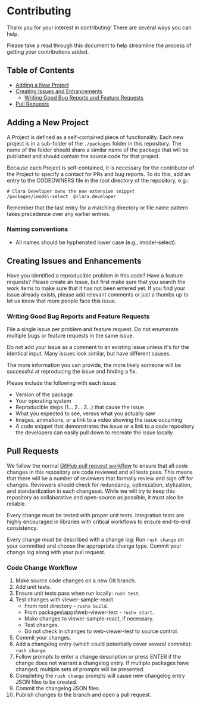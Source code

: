 # Contributing

Thank you for your interest in contributing! There are several ways you can help.

Please take a read through this document to help streamline the process of getting your contributions added.

## Table of Contents

- [Adding a New Project](#adding-a-new-project)
- [Creating Issues and Enhancements](#creating-issues-and-enhancements)
  - [Writing Good Bug Reports and Feature Requests](#writing-good-bug-reports-and-feature-requests)
- [Pull Requests](#pull-requests)

## Adding a New Project

A Project is defined as a self-contained piece of functionality. Each new project is in a sub-folder of the `./packages` folder in this repository. The name of the folder should share a similar name of the package that will be published and should contain the source code for that project.

Because each Project is self-contained, it is necessary for the contributor of the Project to specify a contact for PRs and bug reports. To do this, add an entry to the CODEOWNERS file in the root directory of the repository, e.g.:

    # Clara Developer owns the new extension snippet
    /packages/imodel-select  @clara.developer

Remember that the last entry for a matching directory or file name pattern takes precedence over any earlier entries.

### Naming conventions

- All names should be hyphenated lower case (e.g., imodel-select).

## Creating Issues and Enhancements

Have you identified a reproducible problem in this code? Have a feature requests? Please create an Issue, but first make sure that you search the work items to make sure that it has not been entered yet. If you find your issue already exists, please add relevant comments or just a thumbs up to let us know that more people face this issue.

### Writing Good Bug Reports and Feature Requests

File a single issue per problem and feature request. Do not enumerate multiple bugs or feature requests in the same issue.

Do not add your issue as a comment to an existing issue unless it's for the identical input. Many issues look similar, but have different causes.

The more information you can provide, the more likely someone will be successful at reproducing the issue and finding a fix.

Please include the following with each issue:

- Version of the package
- Your operating system
- Reproducible steps (1... 2... 3...) that cause the issue
- What you expected to see, versus what you actually saw
- Images, animations, or a link to a video showing the issue occurring
- A code snippet that demonstrates the issue or a link to a code repository the developers can easily pull down to recreate the issue locally

## Pull Requests

We follow the normal [GitHub pull request workflow](https://help.github.com/en/github/collaborating-with-issues-and-pull-requests/creating-a-pull-request) to ensure that all code changes in this repository are code reviewed and all tests pass. This means that there will be a number of reviewers that formally review and sign off for changes. Reviewers should check for redundancy, optimization, stylization, and standardization in each changeset. While we will try to keep this repository as collaborative and open-source as possible, it must also be reliable.

Every change must be tested with proper unit tests. Integration tests are highly encouraged in libraries with critical workflows to ensure end-to-end consistency.

Every change must be described with a change log: Run `rush change` on your committed and choose the appropriate change type. Commit your change log along with your pull request.

### Code Change Workflow

1. Make source code changes on a new Git branch.
2. Add unit tests.
3. Ensure unit tests pass when run locally: `rush test`.
4. Test changes with viewer-sample-react.
   - From root directory - `rushx build`.
   - From packages\apps\web-viewer-test - `rushx start`.
   - Make changes to viewer-sample-react, if necessary.
   - Test changes.
   - Do not check in changes to web-viewer-test to source control.
5. Commit your changes.
6. Add a changelog entry (which could potentially cover several commits): `rush change`.
7. Follow prompts to enter a change description or press ENTER if the change does not warrant a changelog entry. If multiple packages have changed, multiple sets of prompts will be presented.
8. Completing the `rush change` prompts will cause new changelog entry JSON files to be created.
9. Commit the changelog JSON files.
10. Publish changes to the branch and open a pull request.
